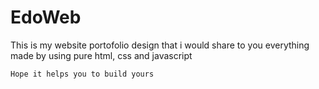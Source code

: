 # EdoWeb

This is my website portofolio design that i would share to you everything made by using pure html, css and javascript

```
Hope it helps you to build yours
```


